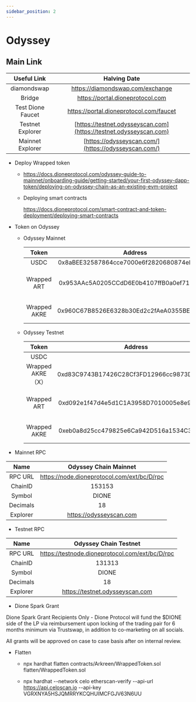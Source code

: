 ```yaml
---
sidebar_position: 2
---
```


# Odyssey

## Main Link

| Useful Link        |   Halving Date            |  
|:---------------------:|:-------------------:|
|  diamondswap  |  https://diamondswap.com/exchange     |
|  Bridge  |  https://portal.dioneprotocol.com     |
|  Test Dione Faucet  |  https://portal.dioneprotocol.com/faucet     |
|  Testnet Explorer | [https://testnet.odysseyscan.com](https://testnet.odysseyscan.com)       |
|  Mainnet Explorer | [https://odysseyscan.com/](https://odysseyscan.com/)       |

+ Deploy Wrapped token

  + https://docs.dioneprotocol.com/odyssey-guide-to-mainnet/onboarding-guide/getting-started/your-first-odyssey-dapp-token/deploying-on-odyssey-chain-as-an-existing-evm-project

  + Deploying smart contracts

    https://docs.dioneprotocol.com/smart-contract-and-token-deployment/deploying-smart-contracts
    

+ Token on Odyssey

  + Odyssey Mainnet

    | Token | Address  | Name  | symbol |
    |:---------------------:|:-------------------:|:---------------:|:------------:|
    | USDC | 0x8aBEE32587864cce7000e6f2820680874eD6100A |       |         |
    | Wrapped ART | 0x953AAc5A0205CCdD6E0b4107ffB0a0ef7155F5bE |   Wrapped Arkreen REC Token    |  wART       |
    | Wrapped AKRE | 0x960C67B8526E6328b30Ed2c2fAeA0355BEB62A83 |   Wrapped Arkreen Token    |  wAKRE       |

  + Odyssey Testnet

    | Token | Address  | Name  | symbol |
    |:---------------------:|:-------------------:|:---------------:|:------------:|
    | USDC                  |     |        |         |
    | Wrapped AKRE（X）     | 0xd83C9743B17426C28Cf3FD12966cc9873D009ABF   |   Wrapped Arkreen Token     |   wAKRE     |
    | Wrapped ART           | 0xd092e1f47d4e5d1C1A3958D7010005e8e9B48206   |   Wrapped Arkreen REC Token |   wART     |
    | Wrapped AKRE         | 0xeb0a8d25cc479825e6Ca942D516a1534C32dFBe4 |   Wrapped Arkreen Token    |  wAKRE       |

+ Mainnet RPC

| Name | Odyssey Chain Mainnet  |
|:---------------------:|:-------------------:|
| RPC URL  | https://node.dioneprotocol.com/ext/bc/D/rpc |
| ChainID | 153153 |
| Symbol  | DIONE |
| Decimals  | 18 |
| Explorer  |  https://odysseyscan.com |

+ Testnet RPC

| Name      |   Odyssey Chain Testnet  |
|:---------------------:|:-------------------:|
| RPC URL    |  https://testnode.dioneprotocol.com/ext/bc/D/rpc |
| ChainID    |  131313 |
| Symbol     |   DIONE |
| Decimals   | 18 |
| Explorer   |  https://testnet.odysseyscan.com |

+ Dione Spark Grant

Dione Spark Grant Recipients Only - Dione Protocol will fund the $DIONE side of the LP via reimbursement upon locking of the trading pair for 6 months minimum via Trustswap, in addition to co-marketing on all socials.

All grants will be approved on case to case basis after on internal review.



+ Flatten 

  + npx hardhat flatten contracts/Arkreen/WrappedToken.sol flatten/WrappedToken.sol


  + npx hardhat --network celo etherscan-verify --api-url https://api.celoscan.io --api-key VGRXNYA5HSJQMRRYKCQHUIMCFGJV63N6UU